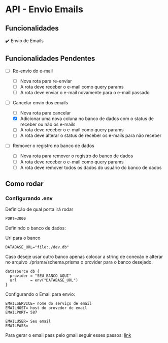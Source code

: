 # API - Envio Emails

## Funcionalidades

✔️ Envio de Emails

## Funcionalidades Pendentes

- [ ] Re-envio do e-mail

  - [ ] Nova rota para re-enviar
  - [ ] A rota deve receber o e-mail como query params
  - [ ] A rota deve enviar o e-mail novamente para o e-mail passado

- [ ] Cancelar envio dos emails

  - [ ] Nova rota para cancelar
  - [x] Adicionar uma nova coluna no banco de dados com o status de receber ou não os e-mails
  - [ ] A rota deve receber o e-mail como query params
  - [ ] A rota deve alterar o status de receber os e-mails para não receber

- [ ] Remover o registro no banco de dados
  - [ ] Nova rota para remover o registro do banco de dados
  - [ ] A rota deve receber o e-mail como query params
  - [ ] A rota deve remover todos os dados do usuário do banco de dados

## Como rodar

### Configurando .env

Definição de qual porta irá rodar

```
PORT=3000
```

Definindo o banco de dados:

Url para o banco

```
DATABASE_URL="file:./dev.db"
```

Caso deseje usar outro banco apenas colocar a string de conexão e alterar no arquivo ./prisma/schema.prisma o provider para o banco desejado.

```
datasource db {
  provider = "SEU BANCO AQUI"
  url      = env("DATABASE_URL")
}
```

Configurando o Email para envio:

```
EMAILSERVICE= nome do serviço de email
EMAILHOST= host do provedor de email
EMAILPORT= 587

EMAILUSER= Seu email
EMAILPASS=
```

Para gerar o email pass pelo gmail seguir esses passos: [link](https://support.google.com/accounts/answer/185833?hl=pt-BR)
